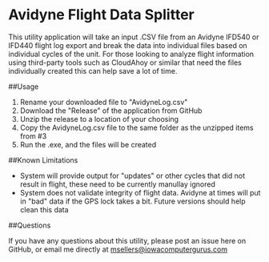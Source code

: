 # Avidyne Flight Data Splitter

This utility application will take an input .CSV file from an Avidyne IFD540 or IFD440 flight log export and break the data into individual files based on individual cycles of the unit.  For those looking to analyze flight information using third-party tools such as CloudAhoy or similar that need the files individually created this can help save a lot of time.

##Usage 

1. Rename your downloaded file to "AvidyneLog.csv"
2. Download the "Release" of the application from GitHub
3. Unzip the release to a location of your choosing
4. Copy the AvidyneLog.csv file to the same folder as the unzipped items from #3
5. Run the .exe, and the files will be created

##Known Limitations

- System will provide output for "updates" or other cycles that did not result in flight, these need to be currently manullay ignored
- System does not validate integrity of flight data.  Avidyne at times will put in "bad" data if the GPS lock takes a bit.  Future versions should help clean this data

##Questions

If you have any questions about this utility, please post an issue here on GitHub, or email me directly at msellers@iowacomputergurus.com
